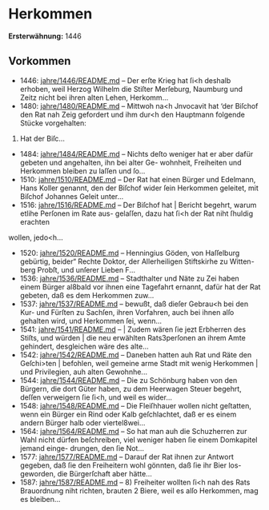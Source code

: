 # Herkommen

**Ersterwähnung:** 1446

## Vorkommen
- 1446: [jahre/1446/README.md](../jahre/1446/README.md) – Der erſte Krieg hat ſi<h deshalb erhoben, weil Herzog
Wilhelm die Stiſter Merſeburg, Naumburg und Zeitz nicht
bei ihren alten Lehen, Herkomm...
- 1480: [jahre/1480/README.md](../jahre/1480/README.md) – Mittwoh na<h Jnvocavit hat ‘der Biſchof den Rat
nah Zeig gefordert und ihm dur<h den Hauptmann
folgende Stücke vorgehalten:

1) Hat der Biſc...
- 1484: [jahre/1484/README.md](../jahre/1484/README.md) – Nichts deſto weniger hat
er aber dafür gebeten und angehalten, ihn bei alter Ge-
wohnheit, Freiheiten und Herkommen bleiben zu laſſen
und ſo...
- 1510: [jahre/1510/README.md](../jahre/1510/README.md) – Der Rat hat einen Bürger und Edelmann, Hans
Koller genannt, den der Biſchof wider ſein Herkommen
geleitet, mit Biſchof Johannes Geleit unter...
- 1516: [jahre/1516/README.md](../jahre/1516/README.md) – Der Biſchof hat |
Bericht begehrt, warum etlihe Perſonen im Rate aus-
gelaſſen, dazu hat ſi<h der Rat niht ſhuldig erachten

wollen, jedo<h...
- 1520: [jahre/1520/README.md](../jahre/1520/README.md) – Henningius Göden, von Haſſelburg gebürtig, beider“
Rechte Doktor, der Allerheiligen Stiftskirhe zu Witten-
berg Probſt, und unſerer Lieben F...
- 1536: [jahre/1536/README.md](../jahre/1536/README.md) – Stadthalter und Näte zu Zei haben einem Bürger
al8bald vor ihnen eine Tagefahrt ernannt, dafür hat der
Rat gebeten, daß es dem Herkommen zuw...
- 1537: [jahre/1537/README.md](../jahre/1537/README.md) – bewußt, daß dieſer Gebrau<h bei den Kur- und Fürſten
zu Sachſen, ihren Vorfahren, auch bei ihnen alſo gehalten
wird, und Herkommen ſei, wenn...
- 1541: [jahre/1541/README.md](../jahre/1541/README.md) – |
Zudem wären ſie jezt Erbherren des Stiſts, und würden |
die neu erwählten Rats3perſonen an ihrem Amte gehindert,
desgleichen wäre des alte...
- 1542: [jahre/1542/README.md](../jahre/1542/README.md) – Daneben hatten auh Rat und Räte den Geſchi>ten |
befohlen, weil gemeine arme Stadt mit wenig Herkommen |
und Privilegien, auh alten Gewohnhe...
- 1544: [jahre/1544/README.md](../jahre/1544/README.md) – Die zu Schönburg haben von den Bürgern, die dort
Güter haben, zu dem Heerwagen Steuer begehrt, deſſen
verweigern ſie ſi<h, und weil es wider...
- 1548: [jahre/1548/README.md](../jahre/1548/README.md) – Die Fleiſhhauer wollen nicht geſtatten, wenn ein
Bürger ein Rind oder Kalb geſchlachtet, daß er es einem
andern Bürger halb oder viertel8wei...
- 1564: [jahre/1564/README.md](../jahre/1564/README.md) – So hat man
auh die Schuzherren zur Wahl nicht dürfen beſchreiben,
viel weniger haben ſie einem Domkapitel jemand einge-
drungen, den ſie Not...
- 1577: [jahre/1577/README.md](../jahre/1577/README.md) – Darauf der Rat ihnen zur Antwort gegeben, daß
ſie den Freiheitern wohl gönnten, daß ſie ihr Bier los-
geworden, die Bürgerſchaft aber hätte...
- 1587: [jahre/1587/README.md](../jahre/1587/README.md) – 8) Freiheiter wollten ſi<h nah des Rats Brauordnung
niht richten, brauten 2 Biere, weil es alſo Herkommen,
mag es bleiben...

